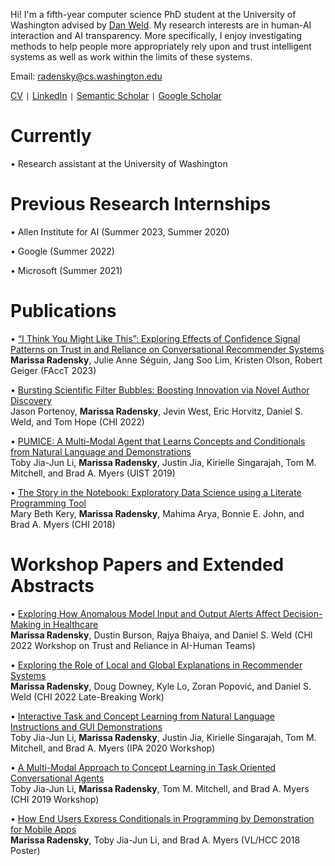 Hi! I'm a fifth-year computer science PhD student at the University of Washington advised by [Dan Weld](https://www.cs.washington.edu/people/faculty/weld). My research interests are in human-AI interaction and AI transparency. More specifically, I enjoy investigating methods to help people more appropriately rely upon and trust intelligent systems as well as work within the limits of these systems.

Email: radensky@cs.washington.edu

[CV](https://github.com/mradensky/research/raw/gh-pages/CV2023.pdf) ```|``` [LinkedIn](https://www.linkedin.com/in/marissa-radensky-51115a100/) ```|``` [Semantic Scholar](https://www.semanticscholar.org/author/40961666) ```|``` [Google Scholar](https://scholar.google.com/citations?user=YRCUN_UAAAAJ&hl=en&oi=ao)

# Currently
• Research assistant at the University of Washington

# Previous Research Internships
• Allen Institute for AI (Summer 2023, Summer 2020)

• Google (Summer 2022)

• Microsoft (Summer 2021)

# Publications
• [“I Think You Might Like This”: Exploring Effects of Confidence Signal Patterns on Trust in and Reliance on Conversational Recommender Systems](https://dl.acm.org/doi/10.1145/3593013.3594043)
<br /> **Marissa Radensky**, Julie Anne Séguin, Jang Soo Lim, Kristen Olson, Robert Geiger (FAccT 2023)

• [Bursting Scientific Filter Bubbles: Boosting Innovation via Novel Author Discovery](https://arxiv.org/pdf/2108.05669.pdf)
<br /> Jason Portenoy, **Marissa Radensky**, Jevin West, Eric Horvitz, Daniel S. Weld, and Tom Hope (CHI 2022)

• [PUMICE: A Multi-Modal Agent that Learns Concepts and Conditionals from Natural Language and Demonstrations](https://toby.li/files/Li_Pumice_UIST19.pdf)
<br /> Toby Jia-Jun Li, **Marissa Radensky**, Justin Jia, Kirielle Singarajah, Tom M. Mitchell, and Brad A. Myers (UIST 2019)

• [The Story in the Notebook:  Exploratory Data Science using a Literate Programming Tool](https://marybethkery.com/projects/Verdant/Kery-The-Story-in-the-Notebook-Exploratory-Data-Science-using-a-Literate-Programming-Tool.pdf)
<br /> Mary Beth Kery, **Marissa Radensky**, Mahima Arya, Bonnie E. John, and Brad A. Myers (CHI 2018)

# Workshop Papers and Extended Abstracts
• [Exploring How Anomalous Model Input and Output Alerts Affect Decision-Making in Healthcare](https://arxiv.org/pdf/2204.13194.pdf)
<br /> **Marissa Radensky**, Dustin Burson, Rajya Bhaiya, and Daniel S. Weld (CHI 2022 Workshop on Trust and Reliance in AI-Human Teams)

• [Exploring the Role of Local and Global Explanations in Recommender Systems](https://arxiv.org/pdf/2109.13301.pdf)
<br /> **Marissa Radensky**, Doug Downey, Kyle Lo, Zoran Popović, and Daniel S. Weld (CHI 2022 Late-Breaking Work)

• [Interactive Task and Concept Learning from Natural Language Instructions and GUI Demonstrations](https://arxiv.org/pdf/1909.00031.pdf)
<br /> Toby Jia-Jun Li, **Marissa Radensky**, Justin Jia, Kirielle Singarajah, Tom M. Mitchell, and Brad A. Myers (IPA 2020 Workshop) 

• [A Multi-Modal Approach to Concept Learning in Task Oriented Conversational Agents](https://toby.li/files/MultiModalApproachToConceptLearning_Li.pdf)
<br /> Toby Jia-Jun Li, **Marissa Radensky**, Tom M. Mitchell, and Brad A. Myers (CHI 2019 Workshop) 

• [How End Users Express Conditionals in Programming by Demonstration for Mobile Apps](http://www.cs.cmu.edu/~NatProg/papers/p311-radensky.pdf)
<br /> **Marissa Radensky**, Toby Jia-Jun Li, and Brad A. Myers (VL/HCC 2018 Poster)
